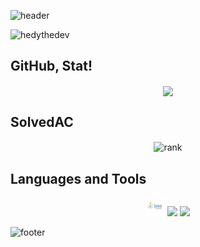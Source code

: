 
![header](https://capsule-render.vercel.app/api?type=Wave&color=030102&height=180&section=header&text=꽥%20&fontSize=80&fontColor=fcfdf8&animation=twinkling&rotate=-5)

<p> <img src="https://komarev.com/ghpvc/?username=lllilllilllilili" alt="hedythedev" /> </p>

## GitHub, Stat!
<!-- 
[![Top Langs](https://github-readme-stats.vercel.app/api/top-langs/?username=lllilllilllilili&layout=compact)](https://github.com/anuraghazra/github-readme-stats) -->
<p align="center">
  <img align="center" src="https://github-readme-stats.vercel.app/api?username=lllilllilllilili&theme=flag-india&show_icons=true" />
</p>


## SolvedAC

<p align="center">
<img align="center" src="http://mazassumnida.wtf/api/v2/generate_badge?boj=hik3562" alt="rank"/>
</p>
<!-- [![SolvedAC tier](http://mazassumnida.wtf/api/v2/generate_badge?boj=hik3562)](https://solved.ac/hik3562)
 -->
 
## Languages and Tools

<p align="center">
<code><img height="30" src="https://raw.githubusercontent.com/github/explore/80688e429a7d4ef2fca1e82350fe8e3517d3494d/topics/java/java.png"></code>
<code><img height="30" src="https://github.com/spring-projects/spring-framework/blob/main/src/docs/spring-framework.png?raw=true"></code>
<code><img height="30" src="https://encrypted-tbn0.gstatic.com/images?q=tbn:ANd9GcQdhs5chySEb3InTSe3-YJiBqBaOJN6PQr2VNns_oYEllBipgjUp2o-prMW7HdJC0BSzek&usqp=CAU"></code>
</p>

![footer](https://capsule-render.vercel.app/api?type=Slice&color=030102&height=120&section=footer)
